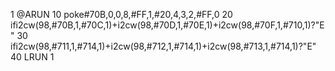 1 @ARUN
10 poke#70B,0,0,8,#FF,1,#20,4,3,2,#FF,0
20 ifi2cw(98,#70B,1,#70C,1)+i2cw(98,#70D,1,#70E,1)+i2cw(98,#70F,1,#710,1)?"E"
30 ifi2cw(98,#711,1,#714,1)+i2cw(98,#712,1,#714,1)+i2cw(98,#713,1,#714,1)?"E"
40 LRUN 1
